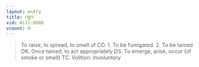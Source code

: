 ```yaml
---
layout: entry
title: འཐུལ་
vid: Hill:0808
vcount: 0
---
```

> To raise, to spread, to smell of CD\. 1\. To be fumigated\. 2\. To be tamed DK\. Once tamed, to act appropriately DS\. To emerge, arise, occur (of smoke or smell) TC\.
> Volition: _Involuntary_


